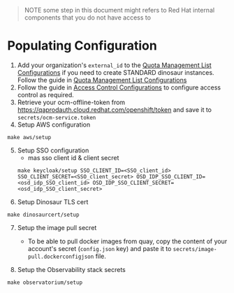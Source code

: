 > NOTE some step in this document might refers to Red Hat internal components that you do not have access to
 
# Populating Configuration
1. Add your organization's `external_id` to the [Quota Management List Configurations](quota-management-list-configuration.md) 
if you need to create STANDARD dinosaur instances. Follow the guide in [Quota Management List Configurations](access-control.md)
2. Follow the guide in [Access Control Configurations](access-control.md) to configure access control as required.
3. Retrieve your ocm-offline-token from https://qaprodauth.cloud.redhat.com/openshift/token and save it to `secrets/ocm-service.token` 
4. Setup AWS configuration
```
make aws/setup
```
5. Setup SSO configuration
    - mas sso client id & client secret
    ```
    make keycloak/setup SSO_CLIENT_ID=<SSO_client_id> SSO_CLIENT_SECRET=<SSO_client_secret> OSD_IDP_SSO_CLIENT_ID=<osd_idp_SSO_client_id> OSD_IDP_SSO_CLIENT_SECRET=<osd_idp_SSO_client_secret>
    ```
6. Setup Dinosaur TLS cert
```
make dinosaurcert/setup
```
7. Setup the image pull secret
    - To be able to pull docker images from quay, copy the content of your account's secret (`config.json` key) and paste it to `secrets/image-pull.dockerconfigjson` file.

8. Setup the Observability stack secrets
```
make observatorium/setup
```
